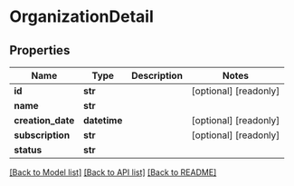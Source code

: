 # OrganizationDetail

## Properties
Name | Type | Description | Notes
------------ | ------------- | ------------- | -------------
**id** | **str** |  | [optional] [readonly] 
**name** | **str** |  | 
**creation_date** | **datetime** |  | [optional] [readonly] 
**subscription** | **str** |  | [optional] [readonly] 
**status** | **str** |  | 

[[Back to Model list]](../README.md#documentation-for-models) [[Back to API list]](../README.md#documentation-for-api-endpoints) [[Back to README]](../README.md)


